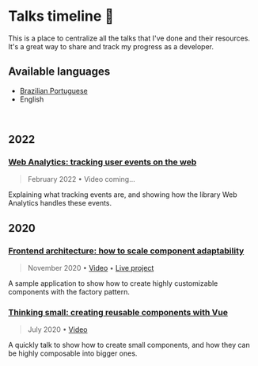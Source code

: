 # Talks timeline :seedling:
This is a place to centralize all the talks that I've done and their resources. It's a great way to share and track my progress as a developer.

## Available languages
- [Brazilian Portuguese](/README-pt.md)
- English

<br>

## 2022

### [Web Analytics: tracking user events on the web](https://github.com/emkis/Talks/tree/main/Web%20Analytics%20-%20Tracking%20user%20events%20on%20the%20web)

> February 2022 • Video coming...

Explaining what tracking events are, and showing how the library Web Analytics handles these events.


## 2020

### [Frontend architecture: how to scale component adaptability](https://github.com/emkis/Talks/tree/main/Frontend%20architecture%20-%20How%20to%20scale%20component%20adaptability)

> November 2020 • [Video](https://youtu.be/gy_JZaXBykM) • [Live project](https://vigorous-hugle-eae992.netlify.app)

A sample application to show how to create highly customizable components with the factory pattern.


### [Thinking small: creating reusable components with Vue](https://github.com/emkis/Talks/tree/main/Thinking%20small%20-%20Creating%20reusable%20components%20with%20Vue)

> July 2020 • [Video](https://youtu.be/gy_JZaXBykM)

A quickly talk to show how to create small components, and how they can be highly composable into bigger ones.
